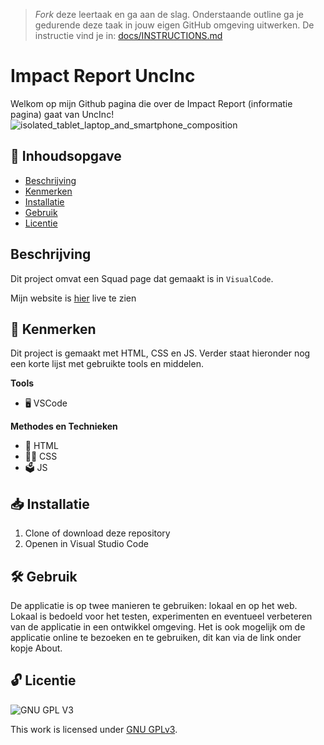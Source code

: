 > _Fork_ deze leertaak en ga aan de slag. Onderstaande outline ga je gedurende deze taak in jouw eigen GitHub omgeving uitwerken. De instructie vind je in: [docs/INSTRUCTIONS.md](docs/INSTRUCTIONS.md)

# Impact Report UncInc
Welkom op mijn Github pagina die over de Impact Report (informatie pagina) gaat van UncInc!
![isolated_tablet_laptop_and_smartphone_composition](https://github.com/yassirog/the-startup-responsive-interactieve-website/assets/144006281/3e28a481-cdc9-45b2-9375-0b8d9bd35b90)


## 📖 Inhoudsopgave

  * [Beschrijving](#beschrijving)
  * [Kenmerken](#kenmerken)
  * [Installatie](#installatie)
  * [Gebruik](#gebruik)
  * [Licentie](#licentie)

## Beschrijving
<!-- In de Beschrijving staat hoe je project er uit ziet, hoe het werkt en wat je er mee kan. -->
Dit project omvat een Squad page dat gemaakt is in `VisualCode`.

Mijn website is [hier](https://yassirog.github.io/the-startup-responsive-interactieve-website/) live te zien 

## 💎 Kenmerken

Dit project is gemaakt met HTML, CSS en JS. Verder staat hieronder nog een korte lijst met gebruikte tools en middelen.

**Tools**

- 🖥️ VSCode

**Methodes en Technieken**

- 🚀 HTML
- 💅🏼 CSS
- 🗳️ JS

## 📥 Installatie

1. Clone of download deze repository
2. Openen in Visual Studio Code

## 🛠️ Gebruik

De applicatie is op twee manieren te gebruiken: lokaal en op het web. Lokaal is bedoeld voor het testen, experimenten en eventueel verbeteren van de applicatie in een ontwikkel omgeving. Het is ook mogelijk om de applicatie online te bezoeken en te gebruiken, dit kan via de link onder kopje About.

## 🔓 Licentie

![GNU GPL V3](https://www.gnu.org/graphics/gplv3-127x51.png)

This work is licensed under [GNU GPLv3](./LICENSE).

